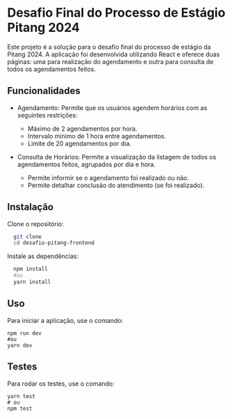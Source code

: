 
# Desafio Final do Processo de Estágio Pitang 2024

Este projeto é a solução para o desafio final do processo de estágio da Pitang 2024. A aplicação foi desenvolvida utilizando React e oferece duas páginas: uma para realização do agendamento e outra para consulta de todos os agendamentos feitos.


## Funcionalidades


- Agendamento: Permite que os usuários agendem horários com as seguintes restrições:
  - Máximo de 2 agendamentos por hora.
  - Intervalo mínimo de 1 hora entre agendamentos.
  - Limite de 20 agendamentos por dia.

- Consulta de Horários: Permite a visualização da listagem de todos os agendamentos feitos, agrupados por dia e hora.
  - Permite informir se o agendamento foi realizado ou não.
  - Permite detalhar conclusão do atendimento (se foi realizado).


## Instalação

Clone o repositório:

```bash
  git clone
  cd desafio-pitang-frontend
```
Instale as dependências:

```bash
  npm install 
  #ou
  yarn install

```



    
## Uso

Para iniciar a aplicação, use o comando:
```
npm run dev
#ou
yarn dev

```
## Testes

Para rodar os testes, use o comando:

```
yarn test
# ou
npm test
```


